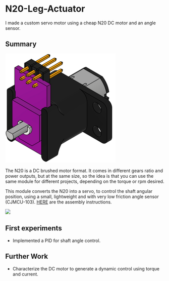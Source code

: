 # N20-Leg-Actuator

I made a custom servo motor using a cheap N20 DC motor and an angle sensor.

## Summary

<img src="/imgs/module.png" width="350">

The N20 is a DC brushed motor format. It comes in different gears ratio and power outputs, but at the same size, so the idea is that you can use the same module for different projects, depending on the torque or rpm desired.

This module converts the N20 into a servo, to control the shaft angular position, using a small, lightweight and with very low friction angle sensor (CJMCU-103). [HERE](INSTRUCTIONS.md) are the assembly instructions.

<img src="/imgs/isocad.png" width="350">

## First experiments

- Implemented a PID for shaft angle control. 

## Further Work

- Characterize the DC motor to generate a dynamic control using torque and current.